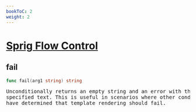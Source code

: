 ```yaml
---
bookToC: 2
weight: 2
---
```

# [Sprig Flow Control](http://masterminds.github.io/sprig/flow_control.html)
<!-- markdownlint-disable MD033 MD024 --->

## __fail__

```go
func fail(arg1 string) string
```

<pre>
Unconditionally returns an empty string and an error with the
specified text. This is useful in scenarios where other conditionals
have determined that template rendering should fail.
</pre>
